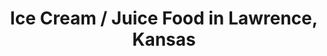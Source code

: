---
active: true
aliases: []
description: Ice Cream / Juice restaurants offering curbside, takeout, and delivery
  food in Lawrence, Kansas
name: Ice Cream / Juice
redirect_from: []
sitemap: true
slug: ice-cream-juice
title: Ice Cream / Juice Food in Lawrence, Kansas
---